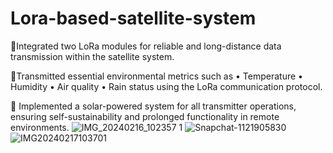 # Lora-based-satellite-system

🔸Integrated two LoRa modules for reliable and long-distance data transmission within the satellite system.

🔹Transmitted essential environmental metrics such as 
• Temperature
• Humidity
• Air quality
• Rain status 
using the LoRa communication protocol.

🔸 Implemented a solar-powered system for all transmitter operations, ensuring self-sustainability and prolonged functionality in remote environments.
![IMG_20240216_102357 1](https://github.com/Sankaram02/Lora-based-satellite-system/assets/119692486/55136eae-b3a7-4e1f-abf6-025525061a69)
![Snapchat-1121905830](https://github.com/Sankaram02/Lora-based-satellite-system/assets/119692486/5d3b31dc-7aef-4e73-a94a-a571706ede9c)
![IMG20240217103701](https://github.com/Sankaram02/Lora-based-satellite-system/assets/119692486/c27ae43d-446d-4d3d-ac44-1780b1efbce2)
